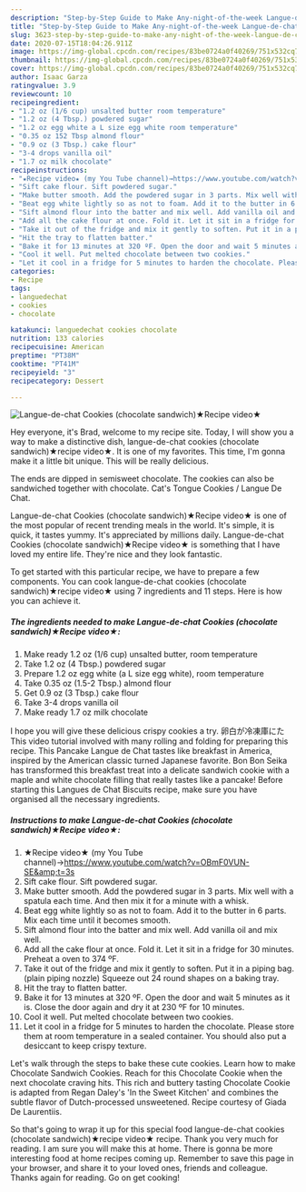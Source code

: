 ```yaml
---
description: "Step-by-Step Guide to Make Any-night-of-the-week Langue-de-chat Cookies (chocolate sandwich)★Recipe video★"
title: "Step-by-Step Guide to Make Any-night-of-the-week Langue-de-chat Cookies (chocolate sandwich)★Recipe video★"
slug: 3623-step-by-step-guide-to-make-any-night-of-the-week-langue-de-chat-cookies-chocolate-sandwichrecipe-video
date: 2020-07-15T18:04:26.911Z
image: https://img-global.cpcdn.com/recipes/83be0724a0f40269/751x532cq70/langue-de-chat-cookies-chocolate-sandwich★recipe-video★-recipe-main-photo.jpg
thumbnail: https://img-global.cpcdn.com/recipes/83be0724a0f40269/751x532cq70/langue-de-chat-cookies-chocolate-sandwich★recipe-video★-recipe-main-photo.jpg
cover: https://img-global.cpcdn.com/recipes/83be0724a0f40269/751x532cq70/langue-de-chat-cookies-chocolate-sandwich★recipe-video★-recipe-main-photo.jpg
author: Isaac Garza
ratingvalue: 3.9
reviewcount: 10
recipeingredient:
- "1.2 oz (1/6 cup) unsalted butter room temperature"
- "1.2 oz (4 Tbsp.) powdered sugar"
- "1.2 oz egg white a L size egg white room temperature"
- "0.35 oz 152 Tbsp almond flour"
- "0.9 oz (3 Tbsp.) cake flour"
- "3-4 drops vanilla oil"
- "1.7 oz milk chocolate"
recipeinstructions:
- "★Recipe video★ (my You Tube channel)→https://www.youtube.com/watch?v=OBmF0VUN-SE&amp;t=3s"
- "Sift cake flour. Sift powdered sugar."
- "Make butter smooth. Add the powdered sugar in 3 parts. Mix well with a spatula each time. And then mix it for a minute with a whisk."
- "Beat egg white lightly so as not to foam. Add it to the butter in 6 parts. Mix each time until it becomes smooth."
- "Sift almond flour into the batter and mix well. Add vanilla oil and mix well."
- "Add all the cake flour at once. Fold it. Let it sit in a fridge for 30 minutes. Preheat a oven to 374 ºF."
- "Take it out of the fridge and mix it gently to soften. Put it in a piping bag. (plain piping nozzle) Squeeze out 24 round shapes on a baking tray."
- "Hit the tray to flatten batter."
- "Bake it for 13 minutes at 320 ºF. Open the door and wait 5 minutes as it is. Close the door again and dry it at 230 ºF for 10 minutes."
- "Cool it well. Put melted chocolate between two cookies."
- "Let it cool in a fridge for 5 minutes to harden the chocolate. Please store them at room temperature in a sealed container. You should also put a desiccant to keep crispy texture."
categories:
- Recipe
tags:
- languedechat
- cookies
- chocolate

katakunci: languedechat cookies chocolate 
nutrition: 133 calories
recipecuisine: American
preptime: "PT38M"
cooktime: "PT41M"
recipeyield: "3"
recipecategory: Dessert

---
```



![Langue-de-chat Cookies (chocolate sandwich)★Recipe video★](https://img-global.cpcdn.com/recipes/83be0724a0f40269/751x532cq70/langue-de-chat-cookies-chocolate-sandwich★recipe-video★-recipe-main-photo.jpg)

Hey everyone, it's Brad, welcome to my recipe site. Today, I will show you a way to make a distinctive dish, langue-de-chat cookies (chocolate sandwich)★recipe video★. It is one of my favorites. This time, I'm gonna make it a little bit unique. This will be really delicious.

The ends are dipped in semisweet chocolate. The cookies can also be sandwiched together with chocolate. Cat&#39;s Tongue Cookies / Langue De Chat.

Langue-de-chat Cookies (chocolate sandwich)★Recipe video★ is one of the most popular of recent trending meals in the world. It's simple, it is quick, it tastes yummy. It's appreciated by millions daily. Langue-de-chat Cookies (chocolate sandwich)★Recipe video★ is something that I have loved my entire life. They're nice and they look fantastic.


To get started with this particular recipe, we have to prepare a few components. You can cook langue-de-chat cookies (chocolate sandwich)★recipe video★ using 7 ingredients and 11 steps. Here is how you can achieve it.

<!--inarticleads1-->

##### The ingredients needed to make Langue-de-chat Cookies (chocolate sandwich)★Recipe video★:

1. Make ready 1.2 oz (1/6 cup) unsalted butter, room temperature
1. Take 1.2 oz (4 Tbsp.) powdered sugar
1. Prepare 1.2 oz egg white (a L size egg white), room temperature
1. Take 0.35 oz (1.5-2 Tbsp.) almond flour
1. Get 0.9 oz (3 Tbsp.) cake flour
1. Take 3-4 drops vanilla oil
1. Make ready 1.7 oz milk chocolate


I hope you will give these delicious crispy cookies a try. 卵白が冷凍庫にた This video tutorial involved with many rolling and folding for preparing this recipe. This Pancake Langue de Chat tastes like breakfast in America, inspired by the American classic turned Japanese favorite. Bon Bon Seika has transformed this breakfast treat into a delicate sandwich cookie with a maple and white chocolate filling that really tastes like a pancake! Before starting this Langues de Chat Biscuits recipe, make sure you have organised all the necessary ingredients. 

<!--inarticleads2-->

##### Instructions to make Langue-de-chat Cookies (chocolate sandwich)★Recipe video★:

1. ★Recipe video★ (my You Tube channel)→https://www.youtube.com/watch?v=OBmF0VUN-SE&amp;t=3s
1. Sift cake flour. Sift powdered sugar.
1. Make butter smooth. Add the powdered sugar in 3 parts. Mix well with a spatula each time. And then mix it for a minute with a whisk.
1. Beat egg white lightly so as not to foam. Add it to the butter in 6 parts. Mix each time until it becomes smooth.
1. Sift almond flour into the batter and mix well. Add vanilla oil and mix well.
1. Add all the cake flour at once. Fold it. Let it sit in a fridge for 30 minutes. Preheat a oven to 374 ºF.
1. Take it out of the fridge and mix it gently to soften. Put it in a piping bag. (plain piping nozzle) Squeeze out 24 round shapes on a baking tray.
1. Hit the tray to flatten batter.
1. Bake it for 13 minutes at 320 ºF. Open the door and wait 5 minutes as it is. Close the door again and dry it at 230 ºF for 10 minutes.
1. Cool it well. Put melted chocolate between two cookies.
1. Let it cool in a fridge for 5 minutes to harden the chocolate. Please store them at room temperature in a sealed container. You should also put a desiccant to keep crispy texture.


Let&#39;s walk through the steps to bake these cute cookies. Learn how to make Chocolate Sandwich Cookies. Reach for this Chocolate Cookie when the next chocolate craving hits. This rich and buttery tasting Chocolate Cookie is adapted from Regan Daley&#39;s &#39;In the Sweet Kitchen&#39; and combines the subtle flavor of Dutch-processed unsweetened. Recipe courtesy of Giada De Laurentiis. 

So that's going to wrap it up for this special food langue-de-chat cookies (chocolate sandwich)★recipe video★ recipe. Thank you very much for reading. I am sure you will make this at home. There is gonna be more interesting food at home recipes coming up. Remember to save this page in your browser, and share it to your loved ones, friends and colleague. Thanks again for reading. Go on get cooking!
